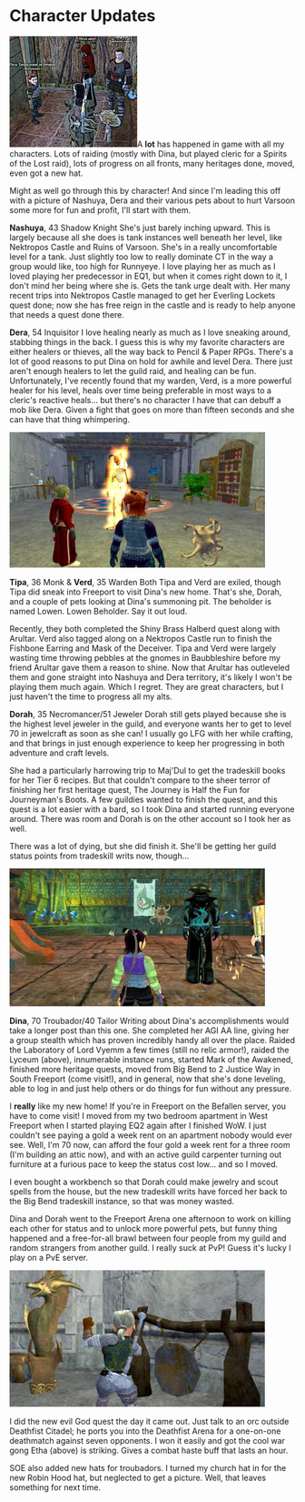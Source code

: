 # Character Updates

![Nashuya, Dera and Friends prepare to hurt Varsoon some more.](../uploads/2006/09/nash-dera-coi.jpg)A **lot** has happened in game with all my characters. Lots of raiding (mostly with Dina, but played cleric for a Spirits of the Lost raid), lots of progress on all fronts, many heritages done, moved, even got a new hat.

Might as well go through this by character! And since I'm leading this off with a picture of Nashuya, Dera and their various pets about to hurt Varsoon some more for fun and profit, I'll start with them.

**Nashuya**, 43 Shadow Knight
She's just barely inching upward. This is largely because all she does is tank instances well beneath her level, like Nektropos Castle and Ruins of Varsoon. She's in a really uncomfortable level for a tank. Just slightly too low to really dominate CT in the way a group would like, too high for Runnyeye. I love playing her as much as I loved playing her predecessor in EQ1, but when it comes right down to it, I don't mind her being where she is. Gets the tank urge dealt with. Her many recent trips into Nektropos Castle managed to get her Everling Lockets quest done; now she has free reign in the castle and is ready to help anyone that needs a quest done there.

**Dera**, 54 Inquisitor
I love healing nearly as much as I love sneaking around, stabbing things in the back. I guess this is why my favorite characters are either healers or thieves, all the way back to Pencil & Paper RPGs. There's a lot of good reasons to put Dina on hold for awhile and level Dera. There just aren't enough healers to let the guild raid, and healing can be fun. Unfortunately, I've recently found that my warden, Verd, is a more powerful healer for his level, heals over time being preferable in most ways to a cleric's reactive heals... but there's no character I have that can debuff a mob like Dera. Given a fight that goes on more than fifteen seconds and she can have that thing whimpering.

![Dorah and Tipa in the new house](../uploads/2006/09/dorah-tipa-inn2.jpg)

**Tipa**, 36 Monk & **Verd**, 35 Warden
Both Tipa and Verd are exiled, though Tipa did sneak into Freeport to visit Dina's new home. That's she, Dorah, and a couple of pets looking at Dina's summoning pit. The beholder is named Lowen. Lowen Beholder. Say it out loud.

Recently, they both completed the Shiny Brass Halberd quest along with Arultar. Verd also tagged along on a Nektropos Castle run to finish the Fishbone Earring and Mask of the Deceiver. Tipa and Verd were largely wasting time throwing pebbles at the gnomes in Baubbleshire before my friend Arultar gave them a reason to shine. Now that Arultar has outleveled them and gone straight into Nashuya and Dera territory, it's likely I won't be playing them much again. Which I regret. They are great characters, but I just haven't the time to progress all my alts.

**Dorah**, 35 Necromancer/51 Jeweler
Dorah still gets played because she is the highest level jeweler in the guild, and everyone wants her to get to level 70 in jewelcraft as soon as she can! I usually go LFG with her while crafting, and that brings in just enough experience to keep her progressing in both adventure and craft levels.

She had a particularly harrowing trip to Maj'Dul to get the tradeskill books for her Tier 6 recipes. But that couldn't compare to the sheer terror of finishing her first heritage quest, The Journey is Half the Fun for Journeyman's Boots. A few guildies wanted to finish the quest, and this quest is a lot easier with a bard, so I took Dina and started running everyone around. There was room and Dorah is on the other account so I took her as well.

There was a lot of dying, but she did finish it. She'll be getting her guild status points from tradeskill writs now, though...

![Dina in the Lyceum](../uploads/2006/09/dina-lyceum.jpg)

**Dina**, 70 Troubador/40 Tailor
Writing about Dina's accomplishments would take a longer post than this one. She completed her AGI AA line, giving her a group stealth which has proven incredibly handy all over the place. Raided the Laboratory of Lord Vyemm a few times (still no relic armor!), raided the Lyceum (above), innumerable instance runs, started Mark of the Awakened, finished more heritage quests, moved from Big Bend to 2 Justice Way in South Freeport (come visit!), and in general, now that she's done leveling, able to log in and just help others or do things for fun without any pressure.

I **really** like my new home! If you're in Freeport on the Befallen server, you have to come visit! I moved from my two bedroom apartment in West Freeport when I started playing EQ2 again after I finished WoW. I just couldn't see paying a gold a week rent on an apartment nobody would ever see. Well, I'm 70 now, can afford the four gold a week rent for a three room (I'm building an attic now), and with an active guild carpenter turning out furniture at a furious pace to keep the status cost low... and so I moved.

I even bought a workbench so that Dorah could make jewelry and scout spells from the house, but the new tradeskill writs have forced her back to the Big Bend tradeskill instance, so that was money wasted.

Dina and Dorah went to the Freeport Arena one afternoon to work on killing each other for status and to unlock more powerful pets, but funny thing happened and a free-for-all brawl between four people from my guild and random strangers from another guild. I really suck at PvP! Guess it's lucky I play on a PvE server.

![Etha hitting gong from the War quest](../uploads/2006/09/etha-hitting-gong.jpg)

I did the new evil God quest the day it came out. Just talk to an orc outside Deathfist Citadel; he ports you into the Deathfist Arena for a one-on-one deathmatch against seven opponents. I won it easily and got the cool war gong Etha (above) is striking. Gives a combat haste buff that lasts an hour.

SOE also added new hats for troubadors. I turned my church hat in for the new Robin Hood hat, but neglected to get a picture. Well, that leaves something for next time.
